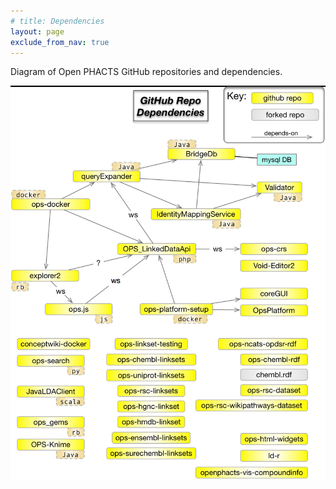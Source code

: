 ```yaml
---
# title: Dependencies
layout: page
exclude_from_nav: true
---
```


Diagram of Open PHACTS GitHub repositories and dependencies.

![Diagram of OPS GitHub repo dependencies](/images/github-repo-dependencies.png)
